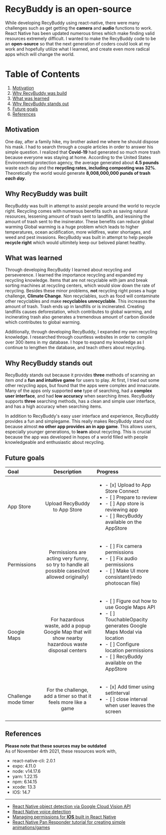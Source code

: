 # RecyBuddy is an open-source
While developing RecyBuddy using react-native, there were many challenges such as get getting the **camera** and **audio** functions to work.
React Native has been updated numerous times which make finding valid resources extremely difficult. I wanted to make the RecyBuddy code to be an **open-source**
so that the next generation of coders could look at my work and hopefully utilize what I learned, and create even more radical apps which will change the world.

# Table of Contents
1. [Motivation](#motivation)
2. [Why RecyBuddy was build](#why-recybuddy-was-built)
3. [What was learned](#what-was-learned)
4. [Why RecyBuddy stands out](#why-recybuddy-stands-out)
5. [Future goals](#future-goals)
6. [References](#references)


## Motivation
One day, after a family hike, my brother asked me where he should dispose his mask. I had to search through a couple articles in order to answer his
simple question. I realized that **Covid-19** had generated so much more trash because everyone was staying at home. According to the United States
Environmental protection agency, the average generated about **4.5 pounds** waste each day and the **recycling rates, including composting was 32%**. 
Theoretically the world would generate **8,008,000,000 punds of trash *each day***.
## Why RecyBuddy was built
RecyBuddy was built in attempt to assist people around the world to recycle right. Recycling comes with numerous benefits such as saving natural resources,
lessening amount of trash sent to landfills, and lessining the amount of trash sent to the insinerator. These benefits can reduce global warming Global warming
is a huge problem which leads to higher temperatures, ocean acidification, more wildfires, water shortages, and weed and pest invasions. RecyBuddy was built
in attempt to help people **recycle right** which would ultimitely keep our beloved planet healthy.
## What was learned
Through developing RecyBuddy I learned about recycling and perseverence. I learned the importance recycling and expanded my recycling knowledge. Items that are not recyclable with jam and break sorting machines at recycling centers, which would slow down the rate of recycling. Besides these minor problems, **not** recycling right poses a huge challenge, **Climate Change**. Non recyclables, such as food will contaminate other recyclables and make **recyclables unrecyclable**. This increases the amount of trash. Trash ends up in landfills or is incinerated. Creating landfills causes deforestation, which contributes to global warming, and incinerating trash also generates a tremendous amount of carbon dioxide which contributes to global warming. 

Additionally, through developing RecyBuddy, I expanded my own recycling knowledge. I researched through countless websites in order to compile over 300 items in my database. I hope to expand my knowledge as I continue to lengthen the database, and teach others about recycling.
## Why RecyBuddy stands out
RecyBuddy stands out because it provides **three** methods of scanning an item *and* a **fun and intuitive game** for users to play. At first, I tried out some other recycling apps, but found that the apps were complex and innacurate. Many of the apps only supported **one** type of searching, had a **complex user interface**, and had **low accuracy** when searching itmes. RecyBuddy supports **three** searching methods, has a clean and simple user interface, and has
a high accuracy when searching items.

In addition to RecyBuddy's easy user interface and experience, RecyBuddy provides a fun and simplegame. This really makes RecyBuddy stand out because 
almost **no other app provides an in app game**. This allows users, especially younger generations, to **learn** about recycling. This is crucial because the app
was developed in hopes of a world filled with people knowledgeable and enthusiastic about recycling.
## Future goals
| Goal | Description | Progress |
| :--- | :----: | :--- |
| App Store | Upload RecyBuddy to App Store | <ul><li>- [x] Upload to App Store Connect</li><li>- [ ] Prepare to review</li><li>- [ ] App store is reviewing app</li><li>- [ ] RecyBuddy available on the AppStore</li></ul>
| Permissions | Permissions are acting very funny, so try to handle all possible cases(not allowed originally) | <ul><li>- [ ] Fix camera permissions</li><li>- [ ] Fix audio permissions</li><li>- [ ] Make UI more consistant(redo photoscan file)</li></ul>|
| Google Maps | For hazardous waste, add a popup Google Map that will show nearby hazardous waste disposal centers | <ul><li>- [ ] Figure out how to use Google Maps API</li><li>- [ ] TouchableOpacity generates Google Maps Modal via location</li><li>- [ ] Configure location permissions</li><li>- [ ] RecyBuddy available on the AppStore</li></ul> |
| Challenge mode timer | For the challenge, add a timer so that it feels more like a game |<ul><li>- [x] Add timer using setInterval</li><li>- [ ] close interval when user leaves the screen</li></ul>|
## References
**Please note that these sources may be outdated**
<br />As of November 4rth 2021, these resources work with,
- react-native-cli: 2.0.1
- expo: 4.11.0
- node: v14.17.6
- yarn: 1.22.15
- npm: 6.14.15
- xcode: 13.3
- IOS: 14.7

---

- [React Native object detection via Google Cloud Vision API](https://github.com/flexbox/machine-learning-with-javascript/tree/master/vision) <br />
- [React Native voice detection](https://dev-yakuza.posstree.com/en/react-native/react-native-voice/) <br />
- [Managing permissions for **IOS** built in React Native](https://rossbulat.medium.com/react-native-managing-app-permissions-for-ios-4204e2286598) <br />
- [React Native Pan Responder tutorial for creating simple animations/games](https://www.youtube.com/watch?v=dXVgb3igGJ4&list=PLYxzS__5yYQmdfEyKDrlG5E0F0u7_iIUo) <br />
